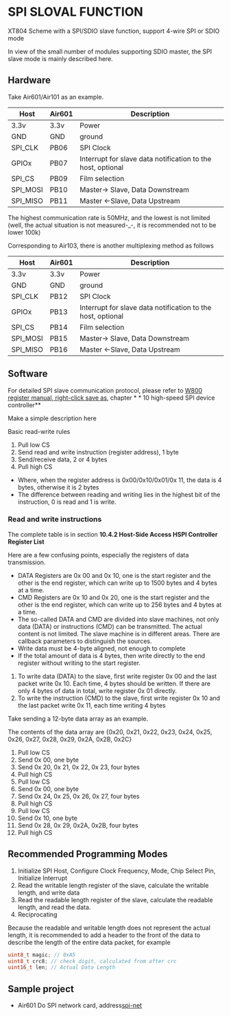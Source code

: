# SPI SLOVAL FUNCTION

XT804 Scheme with a SPI/SDIO slave function, support 4-wire SPI or SDIO mode

In view of the small number of modules supporting SDIO master, the SPI slave mode is mainly described here.

## Hardware

Take Air601/Air101 as an example.

|Host | Air601 | Description           |
|----------------|------|---------------|
|3.3v            | 3.3v | Power          |
|GND             | GND  | ground            |
|SPI_CLK         | PB06 | SPI Clock|
|GPIOx           | PB07 | Interrupt for slave data notification to the host, optional|
|SPI_CS          | PB09 | Film selection          |
|SPI_MOSI        | PB10 | Master-> Slave, Data Downstream|
|SPI_MISO        | PB11 | Master <-Slave, Data Upstream|

The highest communication rate is 50MHz, and the lowest is not limited (well, the actual situation is not measured-_-, it is recommended not to be lower 100k)

Corresponding to Air103, there is another multiplexing method as follows

|Host | Air601 | Description           |
|----------------|------|---------------|
|3.3v            | 3.3v | Power          |
|GND             | GND  | ground            |
|SPI_CLK         | PB12 | SPI Clock|
|GPIOx           | PB13 | Interrupt for slave data notification to the host, optional|
|SPI_CS          | PB14 | Film selection          |
|SPI_MOSI        | PB15 | Master-> Slave, Data Downstream|
|SPI_MISO        | PB16 | Master <-Slave, Data Upstream|

## Software

For detailed SPI slave communication protocol, please refer to [W800 register manual, right-click save as](https://www.winnermicro.com/upload/1/editor/1663831830972.pdf), chapter * * 10 high-speed SPI device controller**

Make a simple description here

Basic read-write rules

1. Pull low CS
2. Send read and write instruction (register address), 1 byte
3. Send/receive data, 2 or 4 bytes
4. Pull high CS

* Where, when the register address is 0x00/0x10/0x01/0x 11, the data is 4 bytes, otherwise it is 2 bytes
* The difference between reading and writing lies in the highest bit of the instruction, 0 is read and 1 is write.

### Read and write instructions

The complete table is in section **10.4.2 Host-Side Access HSPI Controller Register List**

Here are a few confusing points, especially the registers of data transmission.

* DATA Registers are 0x 00 and 0x 10, one is the start register and the other is the end register, which can write up to 1500 bytes and 4 bytes at a time.
* CMD Registers are 0x 10 and 0x 20, one is the start register and the other is the end register, which can write up to 256 bytes and 4 bytes at a time.
* The so-called DATA and CMD are divided into slave machines, not only data (DATA) or instructions (CMD) can be transmitted. The actual content is not limited. The slave machine is in different areas. There are callback parameters to distinguish the sources.
* Write data must be 4-byte aligned, not enough to complete
* If the total amount of data is 4 bytes, then write directly to the end register without writing to the start register.

1. To write data (DATA) to the slave, first write register 0x 00 and the last packet write 0x 10. Each time, 4 bytes should be written. If there are only 4 bytes of data in total, write register 0x 01 directly.
2. To write the instruction (CMD) to the slave, first write register 0x 10 and the last packet write 0x 11, each time writing 4 bytes

Take sending a 12-byte data array as an example.

The contents of the data array are {0x20, 0x21, 0x22, 0x23, 0x24, 0x25, 0x26, 0x27, 0x28, 0x29, 0x2A, 0x2B, 0x2C}

1. Pull low CS
2. Send 0x 00, one byte
3. Send 0x 20, 0x 21, 0x 22, 0x 23, four bytes
4. Pull high CS
5. Pull low CS
6. Send 0x 00, one byte
7. Send 0x 24, 0x 25, 0x 26, 0x 27, four bytes
8. Pull high CS
9. Pull low CS
10. Send 0x 10, one byte
11. Send 0x 28, 0x 29, 0x2A, 0x2B, four bytes
12. Pull high CS

## Recommended Programming Modes

1. Initialize SPI Host, Configure Clock Frequency, Mode, Chip Select Pin, Initialize Interrupt
2. Read the writable length register of the slave, calculate the writable length, and write data
3. Read the readable length register of the slave, calculate the readable length, and read the data.
4. Reciprocating

Because the readable and writable length does not represent the actual length, it is recommended to add a header to the front of the data to describe the length of the entire data packet, for example

```c
uint8_t magic; // 0xA5
uint8_t crc8; // check digit, calculated from after crc
uint16_t len; // Actual Data Length
```

## Sample project

* Air601 Do SPI network card, address[spi-net](https://github.com/wendal/xt804-spinet)

